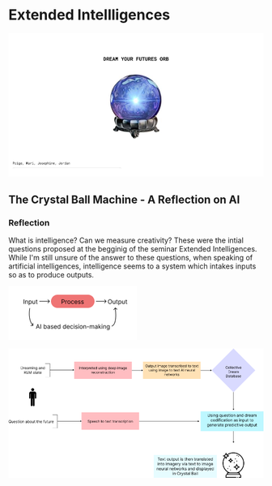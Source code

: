 # Extended Intellligences

![Group Work](../images/CrystalBall.jpg)


## The Crystal Ball Machine - A Reflection on AI

### Reflection

What is intelligence? Can we measure creativity? These were the intial questions proposed at the begginig of the seminar Extended Intelligences. While I'm still unsure of the answer to these questions, when speaking of artificial intelligences, intelligence seems to a system which intakes inputs so as to produce outputs.

![Group Work](../images/AIFlow.png)


![Group Work](../images/ExtendedFlow.png)

